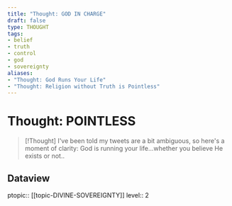 ```yaml
---
title: "Thought: GOD IN CHARGE"
draft: false
type: THOUGHT
tags:
- belief
- truth
- control
- god
- sovereignty
aliases:
- "Thought: God Runs Your Life"
- "Thought: Religion without Truth is Pointless"
---
```

# Thought: POINTLESS
> [!Thought]
>  I've been told my tweets are a bit ambiguous, so here's a moment of clarity:
>  God is running your life...whether you believe He exists or not..

## Dataview
ptopic:: [[topic-DIVINE-SOVEREIGNTY]]
level:: 2
